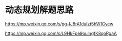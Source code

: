 # 动态规划解题思路

https://mp.weixin.qq.com/s/pg-IJ8rA1duIzt5hW1Cycw

https://mp.weixin.qq.com/s/L9HkFpe9oulngfK8qoRgaA

